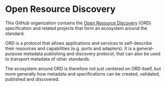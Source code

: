 # Open Resource Discovery

This GitHub organization contains the [Open Resource Discovery](https://open-resource-discovery.github.io/specification/) (ORD) specification and related projects that form an ecosystem around the standard.

ORD is a protocol that allows applications and services to self-describe their resources and capabilities (e.g. ports and adapters).
It is a general-purpose metadata publishing and discovery protocol, that can also be used to transport metadata of other standards. 

The ecosystem around ORD is therefore not just centered on ORD itself, but more generally how metadata and specifications can be created, validated, published and discovered. 
